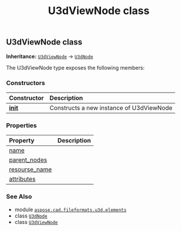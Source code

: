 ﻿---
title: U3dViewNode class
second_title: Aspose.CAD for Python via .NET API References
description: 
type: docs
weight: 110
url: /aspose.cad.fileformats.u3d.elements/u3dviewnode/
is_root: false
---

## U3dViewNode class



**Inheritance:** [`U3dViewNode`](/cad/python-net/aspose.cad.fileformats.u3d.elements/u3dviewnode) → 
[`U3dNode`](/cad/python-net/aspose.cad.fileformats.u3d.elements/u3dnode)



The U3dViewNode type exposes the following members:

### Constructors
| Constructor | Description |
| :- | :- |
| [__init__](/cad/python-net/aspose.cad.fileformats.u3d.elements/u3dviewnode/__init__/#str) | Constructs a new instance of U3dViewNode |


### Properties
| Property | Description |
| :- | :- |
| [name](/cad/python-net/aspose.cad.fileformats.u3d.elements/u3dviewnode/name) |  |
| [parent_nodes](/cad/python-net/aspose.cad.fileformats.u3d.elements/u3dviewnode/parent_nodes) |  |
| [resourse_name](/cad/python-net/aspose.cad.fileformats.u3d.elements/u3dviewnode/resourse_name) |  |
| [attributes](/cad/python-net/aspose.cad.fileformats.u3d.elements/u3dviewnode/attributes) |  |



### See Also
* module [`aspose.cad.fileformats.u3d.elements`](..)
* class [`U3dNode`](/cad/python-net/aspose.cad.fileformats.u3d.elements/u3dnode)
* class [`U3dViewNode`](/cad/python-net/aspose.cad.fileformats.u3d.elements/u3dviewnode)

